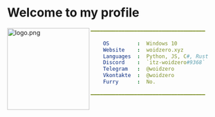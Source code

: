 # Welcome to my profile

<img align="left" src="https://avatars.githubusercontent.com/u/71274141?v=4" alt="logo.png" width="190" /> 

```yaml
━━━━━━━━━━━━━━━━━━━━━━━━━━━━━━━━━━━━━

    OS         :  Windows 10
    Website    :  woidzero.xyz
    Languages  :  Python, JS, C#, Rust
    Discord    :  `itz-woidzero#9368`
    Telegram   :  @woidzero
    Vkontakte  :  @woidzero
    Furry      :  No.
 
━━━━━━━━━━━━━━━━━━━━━━━━━━━━━━━━━━━━━
```
